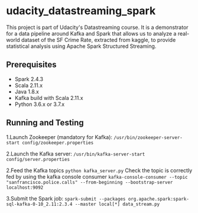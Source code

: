 # udacity_datastreaming_spark
This project is part of Udacity's Datastreaming course. It is a demonstrator for a data pipeline around Kafka and Spark that allows us to analyze a real-world dataset of the SF Crime Rate, extracted from kaggle, to provide statistical analysis using Apache Spark Structured Streaming.

## Prerequisites
* Spark 2.4.3
* Scala 2.11.x
* Java 1.8.x
* Kafka build with Scala 2.11.x
* Python 3.6.x or 3.7.x

## Running and Testing
1.Launch Zookeeper (mandatory for Kafka):
```/usr/bin/zookeeper-server-start config/zookeeper.properties```

2.Launch the Kafka server:
```/usr/bin/kafka-server-start config/server.properties```

2.Feed the Kafka topics
```python kafka_server.py```
Check the topic is correctly fed by using the kafka console consumer
```kafka-console-consumer --topic "sanfrancisco.police.calls" --from-beginning --bootstrap-server localhost:9092```

3.Submit the Spark job:
```spark-submit --packages org.apache.spark:spark-sql-kafka-0-10_2.11:2.3.4 --master local[*] data_stream.py```
